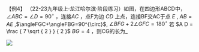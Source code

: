 【例4】 （22-23九年级上·龙江哈尔滨·阶段练习）如图，在四边形ABCD中， $\angle A B C = \angle D = 90 ^ { \circ }$ ，连接$A C$ ，点F为边 $C D$ 上点，连接BF交AC于点 $E$ , $A B = A E$ ,$\angleFGC+\angleFBG=90^{\circ}$, $\angle B F G + 2 \angle G F C = 18 0 ^ { \circ }$ 若 $A D = \frac { 7 \sqrt { 2 } } { 2 }$ $B G = 4$ ，则CG的长为_

![](../qs_image_DB/Snipaste_2025-10-21_17-34-02/760df7fced4ad0e15ecac4846939aedc2034f1ae6e9cb93ec79dec551bef9438.jpg)
